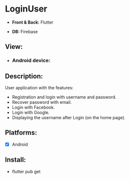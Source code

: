 # LoginUser
- **Front &amp; Back:** Flutter

- **DB:** Firebase

## View:
- ### Android device:

## Description:
User application with the features:
- Registration and login with username and password.
- Recover password with email.
- Login with Facebook.
- Login with Google.
- Displaying the username after Login (on the home page).

## Platforms:
- [X] Android

## Install:
- flutter pub get






